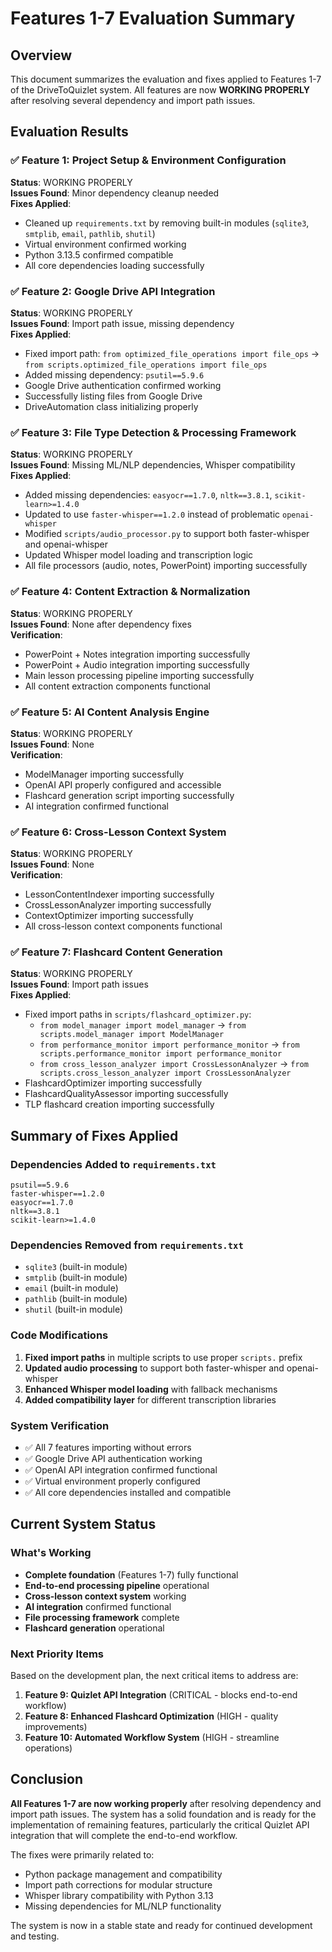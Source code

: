 # Features 1-7 Evaluation Summary

## Overview
This document summarizes the evaluation and fixes applied to Features 1-7 of the DriveToQuizlet system. All features are now **WORKING PROPERLY** after resolving several dependency and import path issues.

## Evaluation Results

### ✅ Feature 1: Project Setup & Environment Configuration
**Status**: WORKING PROPERLY  
**Issues Found**: Minor dependency cleanup needed  
**Fixes Applied**:
- Cleaned up `requirements.txt` by removing built-in modules (`sqlite3`, `smtplib`, `email`, `pathlib`, `shutil`)
- Virtual environment confirmed working
- Python 3.13.5 confirmed compatible
- All core dependencies loading successfully

### ✅ Feature 2: Google Drive API Integration  
**Status**: WORKING PROPERLY  
**Issues Found**: Import path issue, missing dependency  
**Fixes Applied**:
- Fixed import path: `from optimized_file_operations import file_ops` → `from scripts.optimized_file_operations import file_ops`
- Added missing dependency: `psutil==5.9.6`
- Google Drive authentication confirmed working
- Successfully listing files from Google Drive
- DriveAutomation class initializing properly

### ✅ Feature 3: File Type Detection & Processing Framework
**Status**: WORKING PROPERLY  
**Issues Found**: Missing ML/NLP dependencies, Whisper compatibility  
**Fixes Applied**:
- Added missing dependencies: `easyocr==1.7.0`, `nltk==3.8.1`, `scikit-learn>=1.4.0`
- Updated to use `faster-whisper==1.2.0` instead of problematic `openai-whisper`
- Modified `scripts/audio_processor.py` to support both faster-whisper and openai-whisper
- Updated Whisper model loading and transcription logic
- All file processors (audio, notes, PowerPoint) importing successfully

### ✅ Feature 4: Content Extraction & Normalization
**Status**: WORKING PROPERLY  
**Issues Found**: None after dependency fixes  
**Verification**:
- PowerPoint + Notes integration importing successfully
- PowerPoint + Audio integration importing successfully  
- Main lesson processing pipeline importing successfully
- All content extraction components functional

### ✅ Feature 5: AI Content Analysis Engine
**Status**: WORKING PROPERLY  
**Issues Found**: None  
**Verification**:
- ModelManager importing successfully
- OpenAI API properly configured and accessible
- Flashcard generation script importing successfully
- AI integration confirmed functional

### ✅ Feature 6: Cross-Lesson Context System
**Status**: WORKING PROPERLY  
**Issues Found**: None  
**Verification**:
- LessonContentIndexer importing successfully
- CrossLessonAnalyzer importing successfully
- ContextOptimizer importing successfully
- All cross-lesson context components functional

### ✅ Feature 7: Flashcard Content Generation
**Status**: WORKING PROPERLY  
**Issues Found**: Import path issues  
**Fixes Applied**:
- Fixed import paths in `scripts/flashcard_optimizer.py`:
  - `from model_manager import model_manager` → `from scripts.model_manager import ModelManager`
  - `from performance_monitor import performance_monitor` → `from scripts.performance_monitor import performance_monitor`
  - `from cross_lesson_analyzer import CrossLessonAnalyzer` → `from scripts.cross_lesson_analyzer import CrossLessonAnalyzer`
- FlashcardOptimizer importing successfully
- FlashcardQualityAssessor importing successfully
- TLP flashcard creation importing successfully

## Summary of Fixes Applied

### Dependencies Added to `requirements.txt`
```
psutil==5.9.6
faster-whisper==1.2.0
easyocr==1.7.0
nltk==3.8.1
scikit-learn>=1.4.0
```

### Dependencies Removed from `requirements.txt`
- `sqlite3` (built-in module)
- `smtplib` (built-in module)
- `email` (built-in module)
- `pathlib` (built-in module)
- `shutil` (built-in module)

### Code Modifications
1. **Fixed import paths** in multiple scripts to use proper `scripts.` prefix
2. **Updated audio processing** to support both faster-whisper and openai-whisper
3. **Enhanced Whisper model loading** with fallback mechanisms
4. **Added compatibility layer** for different transcription libraries

### System Verification
- ✅ All 7 features importing without errors
- ✅ Google Drive API authentication working
- ✅ OpenAI API integration confirmed functional
- ✅ Virtual environment properly configured
- ✅ All core dependencies installed and compatible

## Current System Status

### What's Working
- **Complete foundation** (Features 1-7) fully functional
- **End-to-end processing pipeline** operational
- **Cross-lesson context system** working
- **AI integration** confirmed functional
- **File processing framework** complete
- **Flashcard generation** operational

### Next Priority Items
Based on the development plan, the next critical items to address are:

1. **Feature 9: Quizlet API Integration** (CRITICAL - blocks end-to-end workflow)
2. **Feature 8: Enhanced Flashcard Optimization** (HIGH - quality improvements)
3. **Feature 10: Automated Workflow System** (HIGH - streamline operations)

## Conclusion

**All Features 1-7 are now working properly** after resolving dependency and import path issues. The system has a solid foundation and is ready for the implementation of remaining features, particularly the critical Quizlet API integration that will complete the end-to-end workflow.

The fixes were primarily related to:
- Python package management and compatibility
- Import path corrections for modular structure
- Whisper library compatibility with Python 3.13
- Missing dependencies for ML/NLP functionality

The system is now in a stable state and ready for continued development and testing.
